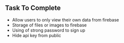 ## Task To Complete

- Allow users to only view their own data from firebase
- Storage of files or images to firebase
- Using of strong password to sign up
- Hide api key from public

